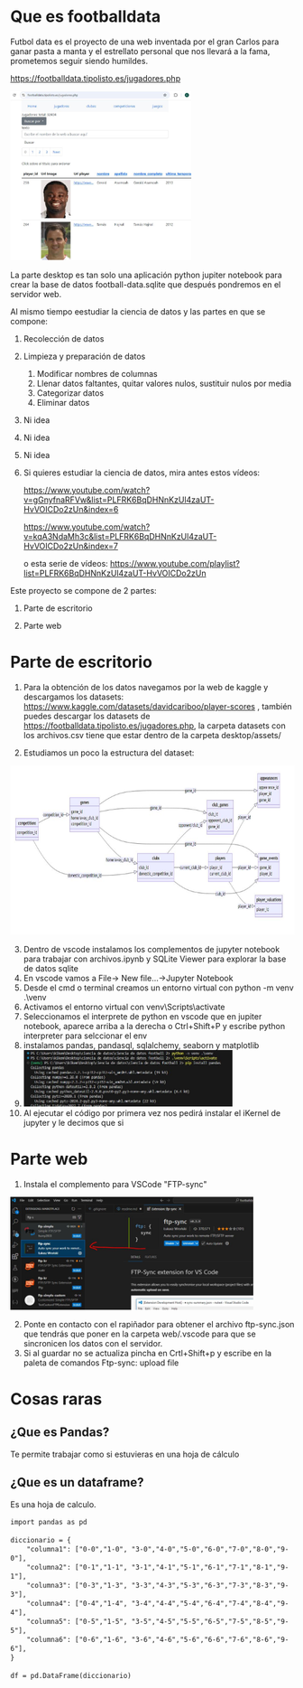 # Que es footballdata

Futbol data es el proyecto de una web inventada por el gran Carlos para ganar pasta a manta y el estrellato personal que nos llevará a la fama, prometemos seguir siendo humildes.

https://footballdata.tipolisto.es/jugadores.php

<img src="desktop/assets/readme2.JPG" height="300px" />

La parte desktop es tan solo una aplicación python jupiter notebook para crear la base de datos football-data.sqlite que después pondremos en el servidor web.

Al mismo tiempo eestudiar la ciencia de datos y las partes en que se compone:

1. Recolección de datos
2. Limpieza y preparación de datos
    1. Modificar nombres de columnas
    2. Llenar datos faltantes, quitar valores nulos, sustituir nulos por media
    3. Categorizar datos
    4. Eliminar datos
3. Ni idea
4. Ni idea
5. Ni idea
6. Si quieres estudiar la ciencia de datos, mira antes estos vídeos: 

    https://www.youtube.com/watch?v=gGnyfnaRFVw&list=PLFRK6BqDHNnKzUl4zaUT-HvVOICDo2zUn&index=6

    https://www.youtube.com/watch?v=kqA3NdaMh3c&list=PLFRK6BqDHNnKzUl4zaUT-HvVOICDo2zUn&index=7

    o esta serie de vídeos: https://www.youtube.com/playlist?list=PLFRK6BqDHNnKzUl4zaUT-HvVOICDo2zUn



Este proyecto se compone de 2 partes:

1. Parte de escritorio

2. Parte web



# Parte de escritorio

1. Para la obtención de los datos navegamos por la web de kaggle y descargamos los datasets: https://www.kaggle.com/datasets/davidcariboo/player-scores
   , también puedes descargar los datasets de https://footballdata.tipolisto.es/jugadores.php, la carpeta datasets con los archivos.csv tiene que estar dentro de la carpeta desktop/assets/


2. Estudiamos un poco la estructura del dataset:

<img src="desktop/assets/esquema.JPG" height="300px" />

3. Dentro de vscode instalamos los complementos de jupyter notebook para trabajar con archivos.ipynb y SQLite Viewer para explorar la base de datos sqlite
4. En vscode vamos a File-> New file...->Jupyter Notebook
5. Desde el cmd o terminal creamos un entorno virtual con python -m venv .\venv
6. Activamos el entorno virtual con venv\Scripts\activate
7. Seleccionamos el interprete de python en vscode que en jupiter notebook, aparece arriba a la derecha o Ctrl+Shift+P y escribe python interpreter para selccionar el env
8. instalamos pandas, pandasql, sqlalchemy, seaborn y matplotlib
9. <img src="desktop/assets/readme1.JPG"  height="100px" />
10. Al ejecutar el código por primera vez nos pedirá instalar el iKernel de jupyter y le decimos que si


# Parte web

1. Instala el complemento para VSCode "FTP-sync" 
   
<img src="desktop/assets/FTP-sync.JPG" height="200px" />

2. Ponte en contacto con el rapiñador para obtener el archivo ftp-sync.json que tendrás que poner en la carpeta web/.vscode para que se sincronicen los datos con el servidor.
3. Si al guardar no se actualiza pincha en Crtl+Shift+p y escribe en la paleta de comandos Ftp-sync: upload file

# Cosas raras

## ¿Que es Pandas?

Te permite trabajar como si estuvieras en una hoja de cálculo


## ¿Que es un dataframe?

Es una hoja de calculo.


```
import pandas as pd

diccionario = {
    "columna1": ["0-0","1-0", "3-0","4-0","5-0","6-0","7-0","8-0","9-0"],
    "columna2": ["0-1","1-1", "3-1","4-1","5-1","6-1","7-1","8-1","9-1"],
    "columna3": ["0-3","1-3", "3-3","4-3","5-3","6-3","7-3","8-3","9-3"],
    "columna4": ["0-4","1-4", "3-4","4-4","5-4","6-4","7-4","8-4","9-4"],
    "columna5": ["0-5","1-5", "3-5","4-5","5-5","6-5","7-5","8-5","9-5"],
    "columna6": ["0-6","1-6", "3-6","4-6","5-6","6-6","7-6","8-6","9-6"],
}

df = pd.DataFrame(diccionario)
```







